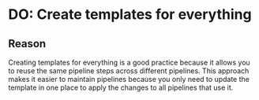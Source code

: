 # DO: Create templates for everything

## Reason

Creating templates for everything is a good practice because it allows you to reuse the same pipeline steps across different pipelines. This approach makes it easier to maintain pipelines because you only need to update the template in one place to apply the changes to all pipelines that use it.